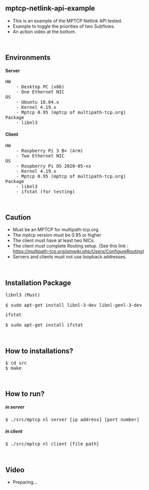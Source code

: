 ## mptcp-netlink-api-example
* This is an example of the MPTCP Netlink API tested.
* Example to toggle the priorities of two Subflows.
* An action video at the bottom.

<br>

## Environments
#### Server
<pre>
HW
	- Desktop PC (x86)
	- One Ethernet NIC
OS
	- Ubuntu 18.04.x
	- Kernel 4.19.x
	- Mptcp 0.95 (mptcp of multipath-tcp.org)
Package
	- libnl3
</pre>
#### Client
<pre>
HW
	- Raspberry Pi 3 B+ (Arm)
	- Two Ethernet NIC
OS
	- Raspberry Pi OS 2020-05-xx
	- Kernel 4.19.x
	- Mptcp 0.95 (mptcp of multipath-tcp.org)
Package
	- libnl3
	- ifstat (for testing)
</pre>  

<br>

## Caution
* Must be an MPTCP for multipath-tcp.org.
* The mptcp version must be 0.95 or higher
* The client must have at least two NICs.
* The client must complete Routing setup. (See this link : https://multipath-tcp.org/pmwiki.php/Users/ConfigureRouting)
* Servers and clients must not use loopback addresses.

<br>

## Installation Package
<pre>
libnl3 (Must)

$ sudo apt-get install libnl-3-dev libnl-genl-3-dev
</pre>
<pre>
ifstat

$ sudo apt-get install ifstat
</pre>

<br>

## How to installations?
<pre>
$ cd src
$ make
</pre>

<br>

## How to run?
##### in server
<pre>
$ ./src/mptcp_nl_server [ip_address] [port_number]
</pre>
##### in client
<pre>
$ ./src/mptcp_nl_client [file_path]
</pre>

<br>

## Video
* Preparing...
